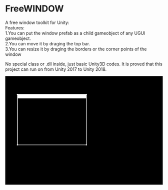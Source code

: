# FreeWINDOW
A free window toolkit for Unity:  
Features:  
1.You can put the window prefab as a child gameobject of any UGUI gameobject.  
2.You can move it by draging the top bar.  
3.You can resize it by draging the borders or the corner points of the window
  
   No special class or .dll inside, just basic Unity3D codes. It is proved that this project can run on from Unity 2017 to Unity 2018.  
  
![image](https://github.com/xxxhhhyxy/Free-Window-in-Unity/blob/master/Free%20Window%20in%20Unity.gif)